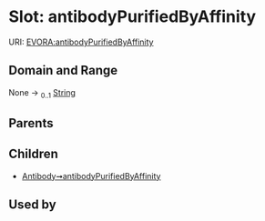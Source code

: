 
# Slot: antibodyPurifiedByAffinity



URI: [EVORA:antibodyPurifiedByAffinity](https://evora-project.eu/antibodyPurifiedByAffinity)


## Domain and Range

None &#8594;  <sub>0..1</sub> [String](types/String.md)

## Parents


## Children

 *  [Antibody➞antibodyPurifiedByAffinity](Antibody_antibodyPurifiedByAffinity.md)

## Used by

